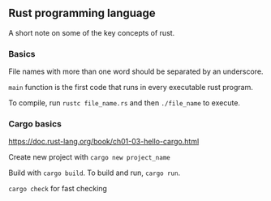 ## Rust programming language

A short note on some of the key concepts of rust.

### Basics

File names with more than one word should be separated by an underscore.

`main` function is the first code that runs in every executable rust program.

To compile, run `rustc file_name.rs` and then `./file_name` to execute.

### Cargo basics

https://doc.rust-lang.org/book/ch01-03-hello-cargo.html

Create new project with  `cargo new project_name`

Build with `cargo build`. To build and run, `cargo run`.

`cargo check` for fast checking